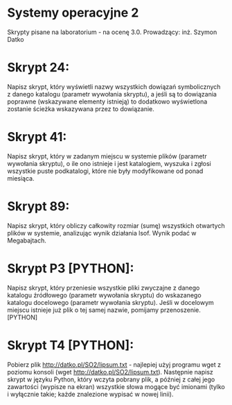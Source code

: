 # Systemy operacyjne 2
Skrypty pisane na laboratorium - na ocenę 3.0. Prowadzący: inż. Szymon Datko

# Skrypt 24:
Napisz skrypt, który wyświetli nazwy wszystkich dowiązań symbolicznych z danego katalogu (parametr wywołania skryptu), a jeśli są to dowiązania poprawne (wskazywane elementy istnieją) to dodatkowo wyświetlona zostanie ścieżka wskazywana przez to dowiązanie.

# Skrypt 41:
Napisz skrypt, który w zadanym miejscu w systemie plików (parametr wywołania skryptu), o ile ono istnieje i jest katalogiem, wyszuka i zgłosi wszystkie puste podkatalogi, które nie były modyfikowane od ponad miesiąca.

# Skrypt 89:
Napisz skrypt, który obliczy całkowity rozmiar (sumę) wszystkich otwartych plików w systemie, analizując wynik działania lsof. Wynik podać w Megabajtach.

# Skrypt P3 [PYTHON]:
Napisz skrypt, który przeniesie wszystkie pliki zwyczajne z danego katalogu źródłowego (parametr wywołania skryptu) do wskazanego katalogu docelowego (parametr wywołania skryptu). Jeśli w docelowym miejscu istnieje już plik o tej samej nazwie, pomijamy przenoszenie. [PYTHON]

# Skrypt T4 [PYTHON]:
Pobierz plik http://datko.pl/SO2/lipsum.txt - najlepiej użyj programu wget z poziomu konsoli (wget http://datko.pl/SO2/lipsum.txt). Następnie napisz skrypt w języku Python, który wczyta pobrany plik, a później z całej jego zawartości (wypisze na ekran) wszystkie słowa mogące być imionami (tylko i wyłącznie takie; każde znalezione wypisać w nowej linii).
